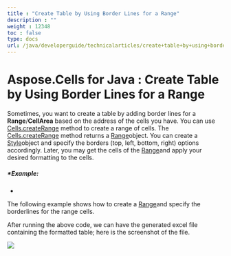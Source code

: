 ```yaml
---
title : "Create Table by Using Border Lines for a Range" 
description : "" 
weight : 12348 
toc : false
type: docs
url: /java/developerguide/technicalarticles/create+table+by+using+border+lines+for+a+range/
---
```


# Aspose.Cells for Java : Create Table by Using Border Lines for a Range


Sometimes, you want to create a table by adding border lines for a **Range**/**CellArea** based on the address of the cells you have. You can use [Cells.createRange](https://apireference.aspose.com/java/cells/com.aspose.cells/cells#createRange(int,%20int,%20boolean)) method to create a range of cells. The [Cells.createRange](https://apireference.aspose.com/java/cells/com.aspose.cells/cells#createRange(int,%20int,%20boolean)) method returns a [Range](https://apireference.aspose.com/java/cells/com.aspose.cells/Range)object. You can create a [Style](https://apireference.aspose.com/java/cells/com.aspose.cells/Style)object and specify the borders (top, left, bottom, right) options accordingly. Later, you may get the cells of the [Range](https://apireference.aspose.com/java/cells/com.aspose.cells/Range)and apply your desired formatting to the cells.

##### *Example:  
*

The following example shows how to create a [Range](https://apireference.aspose.com/java/cells/com.aspose.cells/Range)and specify the borderlines for the range cells.


After running the above code, we can have the generated excel file containing the formatted table; here is the screenshot of the file.  
  
![](https://docs2.aspose.com/cells/java/attachments/5276612/5472600.png)

